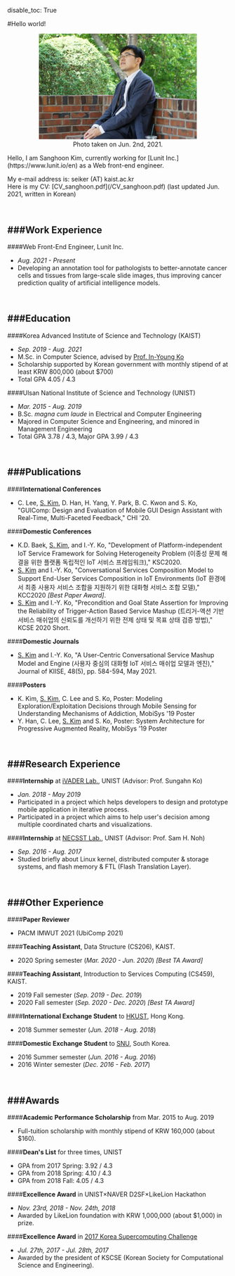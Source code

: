 disable_toc: True

#Hello world!
<div style="text-align: center; margin-bottom: 1em;">
	<img src="/img/sanghoon-photo.jpg" style="width: 360px; max-width: 90%;">
	<br />Photo taken on Jun. 2nd, 2021.
</div>
<p>
	Hello, I am Sanghoon Kim, currently working for [Lunit Inc.](https://www.lunit.io/en) as a Web front-end engineer.
</p>
<p>
	My e-mail address is: seiker (AT) kaist.ac.kr <br />
	Here is my CV: [CV_sanghoon.pdf](/CV_sanghoon.pdf) (last updated Jun. 2021, written in Korean)
</p>

<br />

###Work Experience
----------
####Web Front-End Engineer, Lunit Inc.
- _Aug. 2021 - Present_
- Developing an annotation tool for pathologists to better-annotate cancer cells and tissues from large-scale slide images, thus improving cancer prediction quality of artificial intelligence models.

<br />

###Education
----------
####Korea Advanced Institute of Science and Technology (KAIST)
- _Sep. 2019 - Aug. 2021_
- M.Sc. in Computer Science, advised by [Prof. In-Young Ko](https://bigbear.kaist.ac.kr/~iko/)
- Scholarship supported by Korean government with monthly stipend of at least KRW 800,000 (about $700)
- Total GPA 4.05 / 4.3

####Ulsan National Institute of Science and Technology (UNIST)
- _Mar. 2015 - Aug. 2019_
- B.Sc. _magna cum laude_ in Electrical and Computer Engineering
- Majored in Computer Science and Engineering, and minored in Management Engineering
- Total GPA 3.78 / 4.3, Major GPA 3.99 / 4.3

<br />

###Publications
----------
####**International Conferences**
- C. Lee, <U>S. Kim</U>, D. Han, H. Yang, Y. Park, B. C. Kwon and S. Ko, "GUIComp: Design and Evaluation of Mobile GUI Design Assistant with Real-Time, Multi-Faceted Feedback," CHI '20.

####**Domestic Conferences**
- K.D. Baek, <U>S. Kim</U>, and I.-Y. Ko, "Development of Platform-independent IoT Service Framework for Solving Heterogeneity Problem (이종성 문제 해결을 위한 플랫폼 독립적인 IoT 서비스 프레임워크)," KSC2020.
- <U>S. Kim</U> and I.-Y. Ko, "Conversational Services Composition Model to Support End-User Services Composition in IoT Environments (IoT 환경에서 최종 사용자 서비스 조합을 지원하기 위한 대화형 서비스 조합 모델)," KCC2020 *[Best Paper Award]*.
- <U>S. Kim</U> and I.-Y. Ko, "Precondition and Goal State Assertion for Improving the Reliability of Trigger-Action Based Service Mashup (트리거-액션 기반 서비스 매쉬업의 신뢰도를 개선하기 위한 전제 상태 및 목표 상태 검증 방법)," KCSE 2020 Short.

####**Domestic Journals**
- <U>S. Kim</U> and I.-Y. Ko, "A User-Centric Conversational Service Mashup
Model and Engine (사용자 중심의 대화형 IoT 서비스 매쉬업 모델과 엔진)," Journal of KIISE, 48(5), pp. 584-594, May 2021.

####**Posters**
- K. Kim, <U>S. Kim</U>, C. Lee and S. Ko, Poster: Modeling Exploration/Exploitation Decisions through Mobile Sensing for Understanding Mechanisms of Addiction, MobiSys '19 Poster
- Y. Han, C. Lee, <U>S. Kim</U> and S. Ko, Poster: System Architecture for Progressive Augmented Reality, MobiSys '19 Poster

<br />

###Research Experience
----------
####**Internship** at [iVADER Lab.](http://ivaderlab.unist.ac.kr), UNIST (Advisor: Prof. Sungahn Ko)
- _Jan. 2018 - May 2019_
- Participated in a project which helps developers to design and prototype mobile application in iterative process.
- Participated in a project which aims to help user's decision among multiple coordinated charts and visualizations.

####**Internship** at [NECSST Lab.](http://next.unist.ac.kr), UNIST (Advisor: Prof. Sam H. Noh)
- _Sep. 2016 - Aug. 2017_
- Studied briefly about Linux kernel, distributed computer & storage systems, and flash memory & FTL (Flash Translation Layer).

<br />

###Other Experience
----------
####**Paper Reviewer**
- PACM IMWUT 2021 (UbiComp 2021)

####**Teaching Assistant**, Data Structure (CS206), KAIST.
- 2020 Spring semester (_Mar. 2020 - Jun. 2020_) *[Best TA Award]*

####**Teaching Assistant**, Introduction to Services Computing (CS459), KAIST.
- 2019 Fall semester (_Sep. 2019 - Dec. 2019_)
- 2020 Fall semester (_Sep. 2020 - Dec. 2020_) *[Best TA Award]*

####**International Exchange Student** to [HKUST](https://www.ust.hk/), Hong Kong.
- 2018 Summer semester (_Jun. 2018 - Aug. 2018_)

####**Domestic Exchange Student** to [SNU](https://en.snu.ac.kr/), South Korea.
- 2016 Summer semester (_Jun. 2016 - Aug. 2016_)
- 2016 Winter semester (_Dec. 2016 - Feb. 2017_)



<br />

###Awards
----------
####**Academic Performance Scholarship** from Mar. 2015 to Aug. 2019
- Full-tuition scholarship with monthly stipend of KRW 160,000 (about $160).

####**Dean's List** for three times, UNIST
- GPA from 2017 Spring: 3.92 / 4.3
- GPA from 2018 Spring: 4.10 / 4.3
- GPA from 2018 Fall: 4.05 / 4.3

####**Excellence Award** in UNIST×NAVER D2SF×LikeLion Hackathon
- _Nov. 23rd, 2018 - Nov. 24th, 2018_
- Awarded by LikeLion foundation with KRW 1,000,000 (about $1,000) in prize.

####**Excellence Award** in [2017 Korea Supercomputing Challenge](https://webedu.ksc.re.kr/index.es?sid=a3)
- _Jul. 27th, 2017 - Jul. 28th, 2017_
- Awarded by the president of KSCSE (Korean Society for Computational Science and Engineering).
